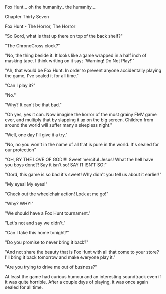 
 

 

 

 

 

 

 

 

 

 




Fox Hunt... oh the humanity..  the humanity....




 








Chapter Thirty Seven


Fox Hunt - The Horror, The Horror

"So Gord, what is that up there on top of the back shelf?"

"The ChronoCross clock?"

"No, the thing beside it.  It looks like a game wrapped in a half inch of masking tape.  I think writing on it says 'Warning! Do Not Play!'"

"Ah, that would be Fox Hunt.  In order to prevent anyone accidentally playing the game, I've sealed it for all time."

"Can I play it?"

"No."

"Why?  It can't be that bad."

"Oh yes, yes it can.  Now imagine the horror of the most grainy FMV game ever, and multiply that by slapping it up on the big screen.  Children from around the world will suffer many a sleepless night."

"Well, one day I'll give it a try."

"No, no you won't in the name of all that is pure in the world.  It's sealed for our protection"

<week goes by>

<Gord enters the store after taking the afternoon off>

"OH, BY THE LOVE OF GOD!!!!  Sweet merciful Jesus!  What the hell have you boys done?!   Say it isn't so!  SAY IT ISN'T SO!"

"Gord, this game is so bad it's sweet!  Why didn't you tell us about it earlier!"

"My eyes!  My eyes!"

"Check out the wheelchair action!  Look at me go!"

"Why?  WHY!"

"We should have a Fox Hunt tournament."

"Let's not and say we didn't."

"Can I take this home tonight?"

"Do you promise to never bring it back?"

"And not share the beauty that is Fox Hunt with all that come to your store?  I'll bring it back tomorrow and make everyone play it."

"Are you trying to drive me out of business?"

At least the game had curious humour and an interesting soundtrack even if it was quite horrible. After a couple days of playing, it was once again sealed for all time.

 
 